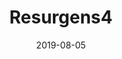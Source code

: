 ---
title: Resurgens4
date: "2019-08-05"
description: The fourth version of my portfolio site, written mainly in React with MaterialUI and Styled Components, the first site I wrote in React and an excellent example of the acceleration in my learning process, which since becoming comfortable with React, has only increased even more. 
image: "../../assets/Opitx.png"
tags: html5, css3, resurgens, portfolio, design 
---
